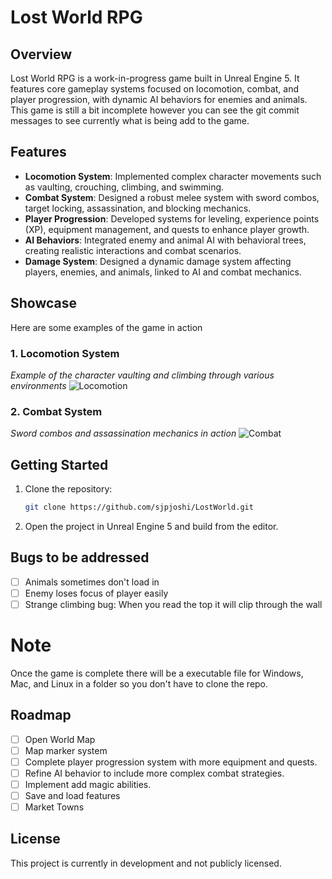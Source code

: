 
# Lost World RPG

## Overview
Lost World RPG is a work-in-progress game built in Unreal Engine 5. It features core gameplay systems focused on locomotion, combat, and player progression, with dynamic AI behaviors for enemies and animals.
This game is still a bit incomplete however you can see the git commit messages to see currently what is being add to the game. 

## Features

- **Locomotion System**: Implemented complex character movements such as vaulting, crouching, climbing, and swimming.
- **Combat System**: Designed a robust melee system with sword combos, target locking, assassination, and blocking mechanics.
- **Player Progression**: Developed systems for leveling, experience points (XP), equipment management, and quests to enhance player growth.
- **AI Behaviors**: Integrated enemy and animal AI with behavioral trees, creating realistic interactions and combat scenarios. 
- **Damage System**: Designed a dynamic damage system affecting players, enemies, and animals, linked to AI and combat mechanics.

## Showcase
Here are some examples of the game in action

### 1. Locomotion System
*Example of the character vaulting and climbing through various environments*
![Locomotion](path_to_image)

### 2. Combat System
*Sword combos and assassination mechanics in action*
![Combat](path_to_image)

## Getting Started
1. Clone the repository:
    ```bash
    git clone https://github.com/sjpjoshi/LostWorld.git
    ```

2. Open the project in Unreal Engine 5 and build from the editor.

## Bugs to be addressed
- [ ] Animals sometimes don't load in
- [ ] Enemy loses focus of player easily
- [ ] Strange climbing bug: When you read the top it will clip through the wall

# Note
Once the game is complete there will be a executable file for Windows, Mac, and Linux in a folder so you don't have to clone the repo. 

## Roadmap
- [ ] Open World Map
- [ ] Map marker system
- [ ] Complete player progression system with more equipment and quests.
- [ ] Refine AI behavior to include more complex combat strategies.
- [ ] Implement add magic abilities.
- [ ] Save and load features
- [ ] Market Towns

## License
This project is currently in development and not publicly licensed.

